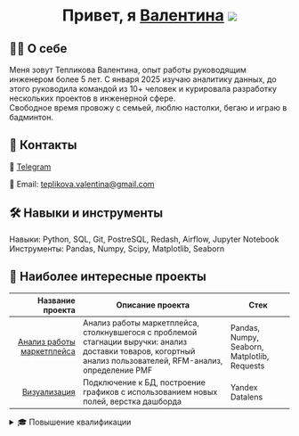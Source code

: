 <h1 align="center">Привет, я  <a href="https://daniilshat.ru/" target="_blank">Валентина</a> 
<img src="https://github.com/blackcater/blackcater/raw/main/images/Hi.gif" height="32"/></h1>

## 👨‍💻 О себе

Меня зовут Тепликова Валентина, опыт работы руководящим инженером более 5 лет. 
С января 2025 изучаю аналитику данных, до этого руководила командой из 10+ человек и курировала разработку нескольких проектов в инженерной сфере.  
Свободное время провожу с семьей, люблю настолки, бегаю и играю в бадминтон.
<!-- Люблю решать задачи на логику на CodeWars, LeetCode, предпочитаю принимать решения на основе данных. -->

## 🔗 Контакты

📲 [Telegram](https://t.me/liwwol) 
<!-- 💻 [LinkedIn](https://linkedin.com/in/yourprofile) -->
📧 Email: teplikova.valentina@gmail.com

## 🛠️ Навыки и инструменты 

Навыки: Python, SQL, Git, PostreSQL, Redash, Airflow, Jupyter Notebook  
Инструменты: Pandas, Numpy, Scipy, Matplotlib, Seaborn


## 📖 Наиболее интересные проекты

| Название проекта | Описание проекта | Стек |
|-------------------------:|------------------|------|
| [Анализ работы маркетплейса](https://github.com/valentina-tvi/Analysis_of_marketplace_operations) |  Анализ работы маркетплейса, столкнувшегося с проблемой стагнации выручки: анализ доставки товаров, когортный анализ пользователей, RFM-анализ, определение PMF | Pandas, Numpy, Seaborn, Matplotlib, Requests |
| [Визуализация](https://datalens.ru/h37jipgxkhgg2) | Подключение к БД, построение графиков с использованием новых полей, верстка дашборда | Yandex Datalens |


<!-- | Проекты SQL| Решение задач по группировке, агрегатным функциям, объединению таблиц, преобразованию типов данных, подзапросам, представлениям, созданию таблиц, ETL(Python+SQL), оконным функциям, визуализации в Redash | SQL | -->


<details>
    <summary>🎓 Повышение квалификации</summary>
    <p>

<img src="https://github.com/valentina-tvi/valentina-tvi/blob/main/Sertif_data_analist.jpg" 
     alt="Сертификат Аналитик данных"
     width="700"
     height="500"
     loading="lazy"
     decoding="async">  
Сертификат доступен по ссылке https://lab.karpov.courses/certificate/2952111a-1f2f-4edf-b72f-03df800cacdf/      
        
</details>

<!-- дальше текст-->
